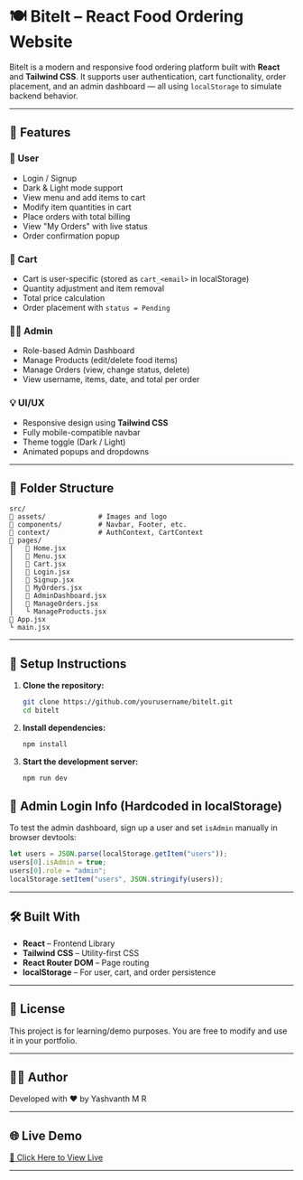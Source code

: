 # 🍽️ Bitelt – React Food Ordering Website

Bitelt is a modern and responsive food ordering platform built with **React** and **Tailwind CSS**. It supports user authentication, cart functionality, order placement, and an admin dashboard — all using `localStorage` to simulate backend behavior.

---

## 🌟 Features

### 👤 User

* Login / Signup
* Dark & Light mode support
* View menu and add items to cart
* Modify item quantities in cart
* Place orders with total billing
* View "My Orders" with live status
* Order confirmation popup

### 🛒 Cart

* Cart is user-specific (stored as `cart_<email>` in localStorage)
* Quantity adjustment and item removal
* Total price calculation
* Order placement with `status = Pending`

### 🧑‍🏫 Admin

* Role-based Admin Dashboard
* Manage Products (edit/delete food items)
* Manage Orders (view, change status, delete)
* View username, items, date, and total per order

### 💡 UI/UX

* Responsive design using **Tailwind CSS**
* Fully mobile-compatible navbar
* Theme toggle (Dark / Light)
* Animated popups and dropdowns

---

## 📁 Folder Structure

```
src/
🔹 assets/             # Images and logo
🔹 components/         # Navbar, Footer, etc.
🔹 context/            # AuthContext, CartContext
🔹 pages/
│   🔹 Home.jsx
│   🔹 Menu.jsx
│   🔹 Cart.jsx
│   🔹 Login.jsx
│   🔹 Signup.jsx
│   🔹 MyOrders.jsx
│   🔹 AdminDashboard.jsx
│   🔹 ManageOrders.jsx
│   └️ ManageProducts.jsx
🔹 App.jsx
└️ main.jsx
```

---

## 🔧 Setup Instructions

1. **Clone the repository:**

   ```bash
   git clone https://github.com/yourusername/bitelt.git
   cd bitelt
   ```

2. **Install dependencies:**

   ```bash
   npm install
   ```

3. **Start the development server:**

   ```bash
   npm run dev
   ```


## 🦚 Admin Login Info (Hardcoded in localStorage)

To test the admin dashboard, sign up a user and set `isAdmin` manually in browser devtools:

```js
let users = JSON.parse(localStorage.getItem("users"));
users[0].isAdmin = true;
users[0].role = "admin";
localStorage.setItem("users", JSON.stringify(users));
```

---

## 🛠️ Built With

* **React** – Frontend Library
* **Tailwind CSS** – Utility-first CSS
* **React Router DOM** – Page routing
* **localStorage** – For user, cart, and order persistence

---

## 📜 License

This project is for learning/demo purposes. You are free to modify and use it in your portfolio.

---

## 👨‍💼 Author

Developed with ❤️ by Yashvanth M R

---

## 🌐 Live Demo

[🔗 Click Here to View Live](https://biteit-c0530.web.app)

---
